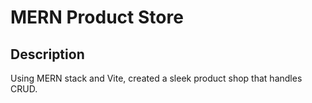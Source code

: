 # MERN Product Store

## Description
Using MERN stack and Vite, created a sleek product shop that handles CRUD.
